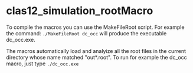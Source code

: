 # clas12_simulation_rootMacro

To compile the macros you can use the MakeFileRoot script. For example the command:
`./MakeFileRoot dc_occ`
will produce the executable dc_occ.exe.

The macros automatically load and analyize all the root files in the current directory whose name matched "out*.root". To run for example the dc_occ macro, just type
 `./dc_occ.exe`
